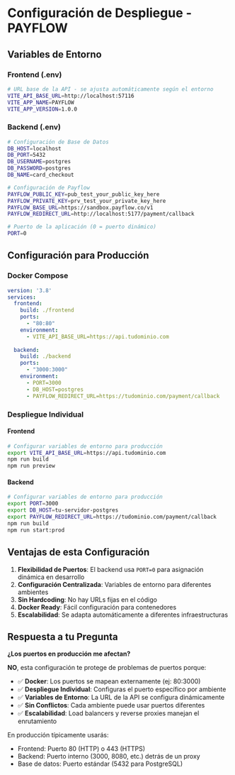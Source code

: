 # Configuración de Despliegue - PAYFLOW

## Variables de Entorno

### Frontend (.env)
```bash
# URL base de la API - se ajusta automáticamente según el entorno
VITE_API_BASE_URL=http://localhost:57116
VITE_APP_NAME=PAYFLOW
VITE_APP_VERSION=1.0.0
```

### Backend (.env)
```bash
# Configuración de Base de Datos
DB_HOST=localhost
DB_PORT=5432
DB_USERNAME=postgres
DB_PASSWORD=postgres
DB_NAME=card_checkout

# Configuración de Payflow
PAYFLOW_PUBLIC_KEY=pub_test_your_public_key_here
PAYFLOW_PRIVATE_KEY=prv_test_your_private_key_here
PAYFLOW_BASE_URL=https://sandbox.payflow.co/v1
PAYFLOW_REDIRECT_URL=http://localhost:5177/payment/callback

# Puerto de la aplicación (0 = puerto dinámico)
PORT=0
```

## Configuración para Producción

### Docker Compose
```yaml
version: '3.8'
services:
  frontend:
    build: ./frontend
    ports:
      - "80:80"
    environment:
      - VITE_API_BASE_URL=https://api.tudominio.com
      
  backend:
    build: ./backend
    ports:
      - "3000:3000"
    environment:
      - PORT=3000
      - DB_HOST=postgres
      - PAYFLOW_REDIRECT_URL=https://tudominio.com/payment/callback
```

### Despliegue Individual

#### Frontend
```bash
# Configurar variables de entorno para producción
export VITE_API_BASE_URL=https://api.tudominio.com
npm run build
npm run preview
```

#### Backend
```bash
# Configurar variables de entorno para producción
export PORT=3000
export DB_HOST=tu-servidor-postgres
export PAYFLOW_REDIRECT_URL=https://tudominio.com/payment/callback
npm run build
npm run start:prod
```

## Ventajas de esta Configuración

1. **Flexibilidad de Puertos**: El backend usa `PORT=0` para asignación dinámica en desarrollo
2. **Configuración Centralizada**: Variables de entorno para diferentes ambientes
3. **Sin Hardcoding**: No hay URLs fijas en el código
4. **Docker Ready**: Fácil configuración para contenedores
5. **Escalabilidad**: Se adapta automáticamente a diferentes infraestructuras

## Respuesta a tu Pregunta

**¿Los puertos en producción me afectan?**

**NO**, esta configuración te protege de problemas de puertos porque:

- ✅ **Docker**: Los puertos se mapean externamente (ej: 80:3000)
- ✅ **Despliegue Individual**: Configuras el puerto específico por ambiente
- ✅ **Variables de Entorno**: La URL de la API se configura dinámicamente
- ✅ **Sin Conflictos**: Cada ambiente puede usar puertos diferentes
- ✅ **Escalabilidad**: Load balancers y reverse proxies manejan el enrutamiento

En producción típicamente usarás:
- Frontend: Puerto 80 (HTTP) o 443 (HTTPS)
- Backend: Puerto interno (3000, 8080, etc.) detrás de un proxy
- Base de datos: Puerto estándar (5432 para PostgreSQL)